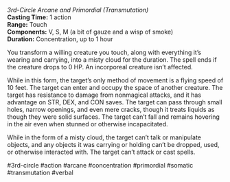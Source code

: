 *3rd-Circle Arcane and Primordial (Transmutation)*  
**Casting Time:** 1 action  
**Range:** Touch  
**Components:** V, S, M (a bit of gauze and a wisp of smoke)  
**Duration:** Concentration, up to 1 hour

You transform a willing creature you touch, along with everything it’s wearing and carrying, into a misty cloud for the duration. The spell ends if the creature drops to 0 HP. An incorporeal creature isn’t affected.

While in this form, the target’s only method of movement is a flying speed of 10 feet. The target can enter and occupy the space of another creature. The target has resistance to damage from nonmagical attacks, and it has advantage on STR, DEX, and CON saves. The target can pass through small holes, narrow openings, and even mere cracks, though it treats liquids as though they were solid surfaces. The target can’t fall and remains hovering in the air even when stunned or otherwise incapacitated.

While in the form of a misty cloud, the target can’t talk or manipulate objects, and any objects it was carrying or holding can’t be dropped, used, or otherwise interacted with. The target can’t attack or cast spells.

#3rd-circle #action #arcane #concentration #primordial #somatic #transmutation #verbal
